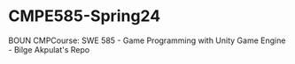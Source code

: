 # CMPE585-Spring24
BOUN CMPCourse: SWE 585 - Game Programming with Unity Game Engine - Bilge Akpulat's Repo
